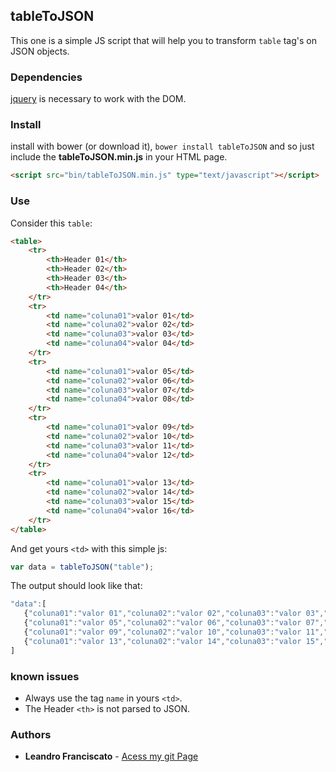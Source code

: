 ## tableToJSON

This one is a simple JS script that will help you to transform ````table```` tag's on JSON objects.

### Dependencies

<a href="https://github.com/jquery/jquery">jquery</a> is necessary to work with the DOM.

### Install

install with bower (or download it), ````bower install tableToJSON```` and so just include the **tableToJSON.min.js** in your HTML page.
````html
<script src="bin/tableToJSON.min.js" type="text/javascript"></script>
````

### Use

Consider this ````table````:

````html
<table>
    <tr>
        <th>Header 01</th>
        <th>Header 02</th>
        <th>Header 03</th>
        <th>Header 04</th>
    </tr>
    <tr>
        <td name="coluna01">valor 01</td> 
        <td name="coluna02">valor 02</td>
        <td name="coluna03">valor 03</td>
        <td name="coluna04">valor 04</td>
    </tr>
    <tr>
        <td name="coluna01">valor 05</td> 
        <td name="coluna02">valor 06</td>
        <td name="coluna03">valor 07</td>
        <td name="coluna04">valor 08</td>
    </tr>
    <tr>
        <td name="coluna01">valor 09</td> 
        <td name="coluna02">valor 10</td>
        <td name="coluna03">valor 11</td>
        <td name="coluna04">valor 12</td>
    </tr>
    <tr>
        <td name="coluna01">valor 13</td> 
        <td name="coluna02">valor 14</td>
        <td name="coluna03">valor 15</td>
        <td name="coluna04">valor 16</td>
    </tr>
</table>
````

And get yours ````<td>```` with this simple js:
````js
var data = tableToJSON("table");
````
The output should look like that:
````js
"data":[
   {"coluna01":"valor 01","coluna02":"valor 02","coluna03":"valor 03","coluna04":"valor 04"},
   {"coluna01":"valor 05","coluna02":"valor 06","coluna03":"valor 07","coluna04":"valor 08"},
   {"coluna01":"valor 09","coluna02":"valor 10","coluna03":"valor 11","coluna04":"valor 12"},
   {"coluna01":"valor 13","coluna02":"valor 14","coluna03":"valor 15","coluna04":"valor 16"}
] 
````
### known issues

- Always use the tag ````name```` in yours ````<td>````.
- The Header ````<th>```` is not parsed to JSON.

### Authors

* **Leandro Franciscato** - [Acess my git Page](https://github.com/LeandroFranciscato)
